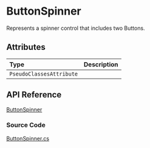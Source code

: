 # ButtonSpinner

Represents a spinner control that includes two Buttons.

## Attributes

| Type | Description |
| :--- | :--- |
| `PseudoClassesAttribute` |  |

## API Reference

[ButtonSpinner](http://reference.avaloniaui.net/api/Avalonia.Controls/ButtonSpinner/)

### Source Code

[ButtonSpinner.cs](https://github.com/AvaloniaUI/Avalonia/blob/master/src/Avalonia.Controls/ButtonSpinner.cs)

